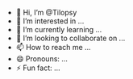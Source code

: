 - 👋 Hi, I’m @Tilopsy
- 👀 I’m interested in ...
- 🌱 I’m currently learning ...
- 💞️ I’m looking to collaborate on ...
- 📫 How to reach me ...
- 😄 Pronouns: ...
- ⚡ Fun fact: ...

<!---
Tilopsy/Tilopsy is a ✨ special ✨ repository because its `README.md` (this file) appears on your GitHub profile.
You can click the Preview link to take a look at your changes.
--->

